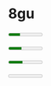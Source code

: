 # 8gu

<meter min="0" max="243" value="83" /> <strong> {{ Number(83/243*100).toFixed(2) }}% </strong> `(83/243)` <Badge text="P1" type="danger"/>

<meter min="0" max="109" value="41" /> <strong> {{ Number(41/109*100).toFixed(2) }}% </strong>  `(41/109)` *DANGER_P0*

<meter min="0" max="103" value="42" /> <strong> {{ Number(42/103*100).toFixed(2) }}% </strong>  `(42/103)` *WARNING_P1*

<meter min="0" max="45" value="0" /> <strong> {{ Number(0/34*100).toFixed(2) }}% </strong> `(0/34)` *INFO_P2*